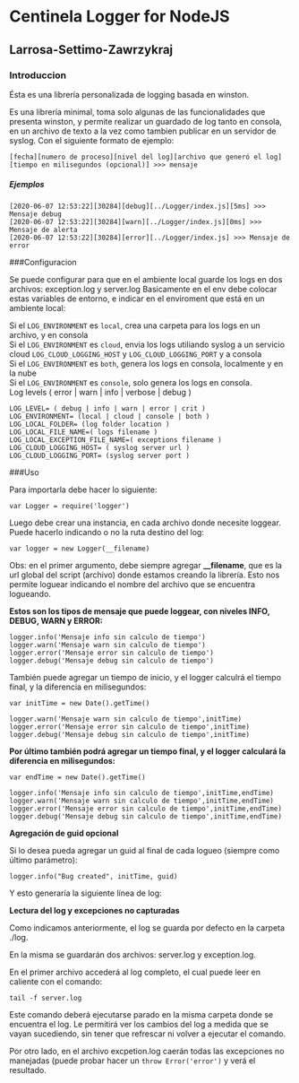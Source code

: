 # Centinela Logger for NodeJS
## Larrosa-Settimo-Zawrzykraj  

### Introduccion

Ésta es una librería personalizada de logging basada en winston.

Es una librería minimal, toma solo algunas de las funcionalidades que presenta winston, y permite realizar un guardado de log tanto en consola, en un archivo de texto a la vez como tambien publicar en un servidor de syslog. Con el siguiente formato de ejemplo:

`[fecha][numero de proceso][nivel del log][archivo que generó el log][tiempo en milisegundos (opcional)] >>> mensaje`

##### Ejemplos

```[2020-06-07 12:53:22][30284][info][../Logger/index.js] >>> Mensaje de información
[2020-06-07 12:53:22][30284][debug][../Logger/index.js][5ms] >>> Mensaje debug
[2020-06-07 12:53:22][30284][warn][../Logger/index.js][0ms] >>> Mensaje de alerta
[2020-06-07 12:53:22][30284][error][../Logger/index.js] >>> Mensaje de error
```

###Configuracion

Se puede configurar para que en el ambiente local guarde los logs en dos archivos: exception.log y server.log
Basicamente en el env debe colocar estas variables de entorno, e indicar en el enviroment que está en un ambiente local:

Si el `LOG_ENVIRONMENT` es `local`, crea una carpeta para los logs en un archivo, y en consola  
Si el `LOG_ENVIRONMENT` es `cloud`, envia los logs utiliando syslog a un servicio cloud `LOG_CLOUD_LOGGING_HOST` y `LOG_CLOUD_LOGGING_PORT` y a consola  
Si el `LOG_ENVIRONMENT` es `both`, genera los logs en consola, localmente y en la nube  
Si el `LOG_ENVIRONMENT` es `console`, solo genera los logs en consola.  
Log levels ( error | warn | info | verbose | debug )   

```
LOG_LEVEL= ( debug | info | warn | error | crit )
LOG_ENVIRONMENT= (local | cloud | console | both )
LOG_LOCAL_FOLDER= (log folder location )
LOG_LOCAL_FILE_NAME=( logs filename )
LOG_LOCAL_EXCEPTION_FILE_NAME=( exceptions filename )
LOG_CLOUD_LOGGING_HOST= ( syslog server url )
LOG_CLOUD_LOGGING_PORT= (syslog server port )
```


###Uso

Para importarla debe hacer lo siguiente:

`var Logger = require('logger')`

Luego debe crear una instancia, en cada archivo donde necesite loggear. Puede hacerlo indicando o no la ruta destino del log:

``var logger = new Logger(__filename)``

Obs: en el primer argumento, debe siempre agregar **__filename**, que es la url global del script (archivo) donde estamos creando la librería. Esto nos permite loguear indicando el nombre del archivo que se encuentra logueando.

****Estos son los tipos de mensaje que puede loggear, con niveles INFO, DEBUG, WARN y ERROR:****

```
logger.info('Mensaje info sin calculo de tiempo')
logger.warn('Mensaje warn sin calculo de tiempo')
logger.error('Mensaje error sin calculo de tiempo')
logger.debug('Mensaje debug sin calculo de tiempo')
```

También puede agregar un tiempo de inicio, y el logger calculrá el tiempo final, y la diferencia en milisegundos:

`var initTime = new Date().getTime()`

```
logger.warn('Mensaje warn sin calculo de tiempo',initTime)
logger.error('Mensaje error sin calculo de tiempo',initTime)
logger.debug('Mensaje debug sin calculo de tiempo',initTime)
```

**Por último también podrá agregar un tiempo final, y el logger calculará la diferencia en milisegundos:**

`var endTime = new Date().getTime()`

```
logger.info('Mensaje info sin calculo de tiempo',initTime,endTime)
logger.warn('Mensaje warn sin calculo de tiempo',initTime,endTime)
logger.error('Mensaje error sin calculo de tiempo',initTime,endTime)
logger.debug('Mensaje debug sin calculo de tiempo',initTime,endTime)
```



**Agregación de guid opcional**

Si lo desea pueda agregar un guid al final de cada logueo (siempre como último parámetro):

`logger.info("Bug created", initTime, guid)`

Y esto generaría la siguiente línea de log:




**Lectura del log y excepciones no capturadas**

Como indicamos anteriormente, el log se guarda por defecto en la carpeta ./log.

En la misma se guardarán dos archivos: server.log y exception.log.

En el primer archivo accederá al log completo, el cual puede leer en caliente con el comando:

`tail -f server.log`

Este comando deberá ejecutarse parado en la misma carpeta donde se encuentra el log. Le permitirá ver los cambios del log a medida que se vayan sucediendo, sin tener que refrescar ni volver a ejecutar el comando.

Por otro lado, en el archivo excpetion.log caerán todas las excepciones no manejadas (puede probar hacer un `throw Error('error')` y verá el resultado.
